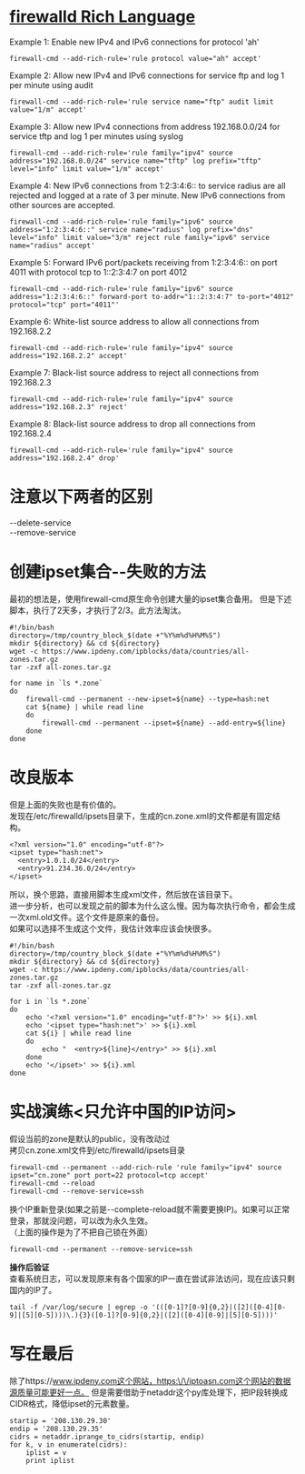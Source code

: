 # [firewalld Rich Language](https://fedoraproject.org/wiki/Features/FirewalldRichLanguage)

Example 1: Enable new IPv4 and IPv6 connections for protocol 'ah'
```
firewall-cmd --add-rich-rule='rule protocol value="ah" accept'
```
Example 2: Allow new IPv4 and IPv6 connections for service ftp and log 1 per minute using audit
```
firewall-cmd --add-rich-rule='rule service name="ftp" audit limit value="1/m" accept'
```
Example 3: Allow new IPv4 connections from address 192.168.0.0/24 for service tftp and log 1 per minutes using syslog
```
firewall-cmd --add-rich-rule='rule family="ipv4" source address="192.168.0.0/24" service name="tftp" log prefix="tftp" level="info" limit value="1/m" accept'
```
Example 4: New IPv6 connections from 1:2:3:4:6:: to service radius are all rejected and logged at a rate of 3 per minute. New IPv6 connections from other sources are accepted.
```
firewall-cmd --add-rich-rule='rule family="ipv6" source address="1:2:3:4:6::" service name="radius" log prefix="dns" level="info" limit value="3/m" reject rule family="ipv6" service name="radius" accept'
```
Example 5: Forward IPv6 port/packets receiving from 1:2:3:4:6:: on port 4011 with protocol tcp to 1::2:3:4:7 on port 4012
```
firewall-cmd --add-rich-rule='rule family="ipv6" source address="1:2:3:4:6::" forward-port to-addr="1::2:3:4:7" to-port="4012" protocol="tcp" port="4011"'
```
Example 6: White-list source address to allow all connections from 192.168.2.2
```
firewall-cmd --add-rich-rule='rule family="ipv4" source address="192.168.2.2" accept'
```
Example 7: Black-list source address to reject all connections from 192.168.2.3
```
firewall-cmd --add-rich-rule='rule family="ipv4" source address="192.168.2.3" reject'
```
Example 8: Black-list source address to drop all connections from 192.168.2.4
```
firewall-cmd --add-rich-rule='rule family="ipv4" source address="192.168.2.4" drop'
```


# 注意以下两者的区别
--delete-service</br>
--remove-service

# 创建ipset集合--失败的方法
最初的想法是，使用firewall-cmd原生命令创建大量的ipset集合备用。
但是下述脚本，执行了2天多，才执行了2/3。此方法淘汰。
```
#!/bin/bash
directory=/tmp/country_block_$(date +"%Y%m%d%H%M%S")
mkdir ${directory} && cd ${directory}
wget -c https://www.ipdeny.com/ipblocks/data/countries/all-zones.tar.gz
tar -zxf all-zones.tar.gz

for name in `ls *.zone`
do
    firewall-cmd --permanent --new-ipset=${name} --type=hash:net
    cat ${name} | while read line
    do
        firewall-cmd --permanent --ipset=${name} --add-entry=${line}
    done
done
```
# 改良版本
但是上面的失败也是有价值的。</br>
发现在/etc/firewalld/ipsets目录下，生成的cn.zone.xml的文件都是有固定结构。</br>
```
<?xml version="1.0" encoding="utf-8"?>
<ipset type="hash:net">
  <entry>1.0.1.0/24</entry>
  <entry>91.234.36.0/24</entry>
</ipset>
```
所以，换个思路，直接用脚本生成xml文件，然后放在该目录下。</br>
进一步分析，也可以发现之前的脚本为什么这么慢。因为每次执行命令，都会生成一次xml.old文件。这个文件是原来的备份。</br>
如果可以选择不生成这个文件，我估计效率应该会快很多。

```
#!/bin/bash
directory=/tmp/country_block_$(date +"%Y%m%d%H%M%S")
mkdir ${directory} && cd ${directory}
wget -c https://www.ipdeny.com/ipblocks/data/countries/all-zones.tar.gz
tar -zxf all-zones.tar.gz

for i in `ls *.zone`
do
    echo '<?xml version="1.0" encoding="utf-8"?>' >> ${i}.xml
    echo '<ipset type="hash:net">' >> ${i}.xml
    cat ${i} | while read line
    do
        echo "  <entry>${line}</entry>" >> ${i}.xml
    done
    echo '</ipset>' >> ${i}.xml
done
```

# 实战演练<只允许中国的IP访问>
假设当前的zone是默认的public，没有改动过</br>
拷贝cn.zone.xml文件到/etc/firewalld/ipsets目录
```
firewall-cmd --permanent --add-rich-rule 'rule family="ipv4" source ipset="cn.zone" port port=22 protocol=tcp accept'
firewall-cmd --reload
firewall-cmd --remove-service=ssh
```
换个IP重新登录(如果之前是--complete-reload就不需要更换IP)。如果可以正常登录，那就没问题，可以改为永久生效。</br>
（上面的操作是为了不把自己锁在外面）
```
firewall-cmd --permanent --remove-service=ssh
```

**操作后验证**</br>
查看系统日志，可以发现原来有各个国家的IP一直在尝试非法访问，现在应该只剩国内的IP了。</br>
```
tail -f /var/log/secure | egrep -o '(([0-1]?[0-9]{0,2}|([2]([0-4][0-9]|[5][0-5])))\.){3}([0-1]?[0-9]{0,2}|([2]([0-4][0-9]|[5][0-5])))'
```

# 写在最后
除了https:\/\/www.ipdeny.com这个网站，https:\/\/iptoasn.com这个网站的数据源质量可能更好一点。
但是需要借助于netaddr这个py库处理下，把IP段转换成CIDR格式，降低ipset的元素数量。
```
startip = '208.130.29.30'
endip = '208.130.29.35'
cidrs = netaddr.iprange_to_cidrs(startip, endip)
for k, v in enumerate(cidrs):
    iplist = v
    print iplist
```
